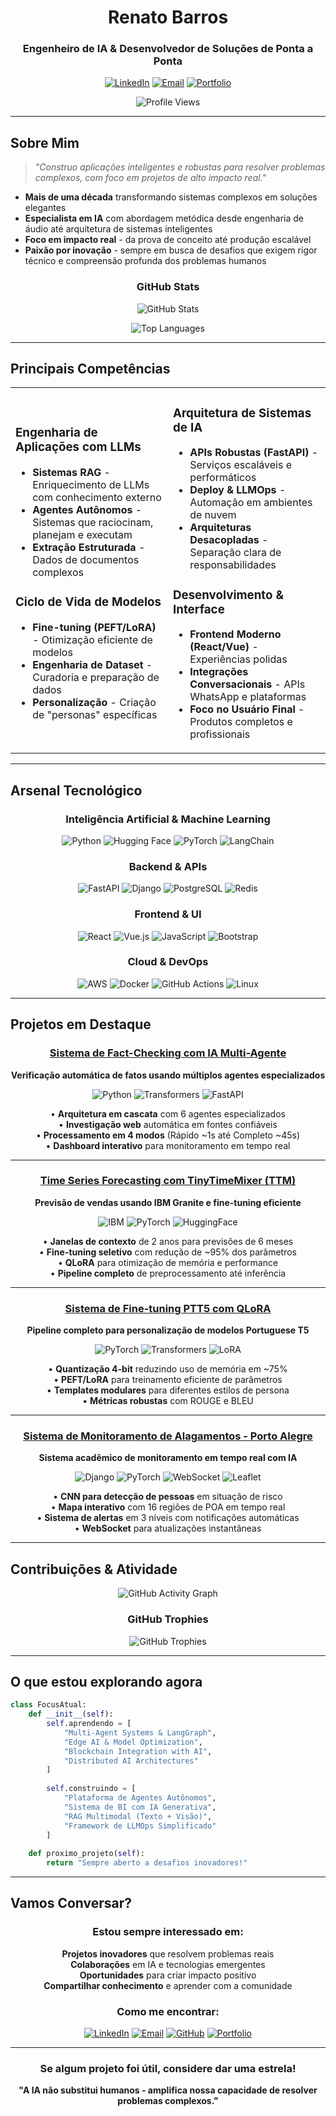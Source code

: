 <div align="center">

# Renato Barros
### Engenheiro de IA & Desenvolvedor de Soluções de Ponta a Ponta

[![LinkedIn](https://img.shields.io/badge/LinkedIn-0077B5?style=for-the-badge&logo=linkedin&logoColor=white)](https://linkedin.com/in/seu-perfil)
[![Email](https://img.shields.io/badge/Email-D14836?style=for-the-badge&logo=gmail&logoColor=white)](mailto:falecomrenatobarros@gmail.com)
[![Portfolio](https://img.shields.io/badge/Portfolio-FF5722?style=for-the-badge&logo=todoist&logoColor=white)](https://seu-portfolio.com)

![Profile Views](https://komarev.com/ghpvc/?username=renatobarros-ai&color=blueviolet&style=for-the-badge)

</div>

---

## Sobre Mim

> *"Construo aplicações inteligentes e robustas para resolver problemas complexos, com foco em projetos de alto impacto real."*

* **Mais de uma década** transformando sistemas complexos em soluções elegantes  
* **Especialista em IA** com abordagem metódica desde engenharia de áudio até arquitetura de sistemas inteligentes  
* **Foco em impacto real** - da prova de conceito até produção escalável  
* **Paixão por inovação** - sempre em busca de desafios que exigem rigor técnico e compreensão profunda dos problemas humanos  

<div align="center">

### GitHub Stats

![GitHub Stats](https://github-readme-stats.vercel.app/api?username=renatobarrosai&show_icons=true&theme=radical&hide_border=true&count_private=true)

![Top Languages](https://github-readme-stats.vercel.app/api/top-langs/?username=renatobarrosai&layout=compact&theme=radical&hide_border=true)

</div>

---

## Principais Competências

<table>
<tr>
<td width="50%">

### Engenharia de Aplicações com LLMs
- **Sistemas RAG** - Enriquecimento de LLMs com conhecimento externo
- **Agentes Autônomos** - Sistemas que raciocinam, planejam e executam
- **Extração Estruturada** - Dados de documentos complexos

### Ciclo de Vida de Modelos
- **Fine-tuning (PEFT/LoRA)** - Otimização eficiente de modelos
- **Engenharia de Dataset** - Curadoria e preparação de dados
- **Personalização** - Criação de "personas" específicas

</td>
<td width="50%">

### Arquitetura de Sistemas de IA
- **APIs Robustas (FastAPI)** - Serviços escaláveis e performáticos
- **Deploy & LLMOps** - Automação em ambientes de nuvem
- **Arquiteturas Desacopladas** - Separação clara de responsabilidades

### Desenvolvimento & Interface
- **Frontend Moderno (React/Vue)** - Experiências polidas
- **Integrações Conversacionais** - APIs WhatsApp e plataformas
- **Foco no Usuário Final** - Produtos completos e profissionais

</td>
</tr>
</table>

---

## Arsenal Tecnológico

<div align="center">

### **Inteligência Artificial & Machine Learning**
![Python](https://img.shields.io/badge/Python-3776AB?style=for-the-badge&logo=python&logoColor=white)
![Hugging Face](https://img.shields.io/badge/🤗%20Hugging%20Face-FFD21E?style=for-the-badge)
![PyTorch](https://img.shields.io/badge/PyTorch-EE4C2C?style=for-the-badge&logo=pytorch&logoColor=white)
![LangChain](https://img.shields.io/badge/🦜%20LangChain-1C3C3C?style=for-the-badge)

### **Backend & APIs**
![FastAPI](https://img.shields.io/badge/FastAPI-009688?style=for-the-badge&logo=fastapi&logoColor=white)
![Django](https://img.shields.io/badge/Django-092E20?style=for-the-badge&logo=django&logoColor=white)
![PostgreSQL](https://img.shields.io/badge/PostgreSQL-316192?style=for-the-badge&logo=postgresql&logoColor=white)
![Redis](https://img.shields.io/badge/Redis-DC382D?style=for-the-badge&logo=redis&logoColor=white)

### **Frontend & UI**
![React](https://img.shields.io/badge/React-20232A?style=for-the-badge&logo=react&logoColor=61DAFB)
![Vue.js](https://img.shields.io/badge/Vue.js-35495E?style=for-the-badge&logo=vue.js&logoColor=4FC08D)
![JavaScript](https://img.shields.io/badge/JavaScript-F7DF1E?style=for-the-badge&logo=javascript&logoColor=black)
![Bootstrap](https://img.shields.io/badge/Bootstrap-563D7C?style=for-the-badge&logo=bootstrap&logoColor=white)

### **Cloud & DevOps**
![AWS](https://img.shields.io/badge/AWS-232F3E?style=for-the-badge&logo=amazon-aws&logoColor=white)
![Docker](https://img.shields.io/badge/Docker-2496ED?style=for-the-badge&logo=docker&logoColor=white)
![GitHub Actions](https://img.shields.io/badge/GitHub%20Actions-2088FF?style=for-the-badge&logo=github-actions&logoColor=white)
![Linux](https://img.shields.io/badge/Linux-FCC624?style=for-the-badge&logo=linux&logoColor=black)

</div>

---

## Projetos em Destaque

<div align="center">

### [Sistema de Fact-Checking com IA Multi-Agente](link-para-repo)
**Verificação automática de fatos usando múltiplos agentes especializados**

![Python](https://img.shields.io/badge/Python-3776AB?style=flat-square&logo=python&logoColor=white)
![Transformers](https://img.shields.io/badge/🤗%20Transformers-FFD21E?style=flat-square)
![FastAPI](https://img.shields.io/badge/FastAPI-009688?style=flat-square&logo=fastapi&logoColor=white)

• **Arquitetura em cascata** com 6 agentes especializados  
• **Investigação web** automática em fontes confiáveis  
• **Processamento em 4 modos** (Rápido ~1s até Completo ~45s)  
• **Dashboard interativo** para monitoramento em tempo real  

---

### [Time Series Forecasting com TinyTimeMixer (TTM)](link-para-repo)
**Previsão de vendas usando IBM Granite e fine-tuning eficiente**

![IBM](https://img.shields.io/badge/IBM%20Granite-054ADA?style=flat-square&logo=ibm&logoColor=white)
![PyTorch](https://img.shields.io/badge/PyTorch-EE4C2C?style=flat-square&logo=pytorch&logoColor=white)
![HuggingFace](https://img.shields.io/badge/🤗%20Transformers-FFD21E?style=flat-square)

• **Janelas de contexto** de 2 anos para previsões de 6 meses  
• **Fine-tuning seletivo** com redução de ~95% dos parâmetros  
• **QLoRA** para otimização de memória e performance  
• **Pipeline completo** de preprocessamento até inferência  

---

### [Sistema de Fine-tuning PTT5 com QLoRA](link-para-repo)
**Pipeline completo para personalização de modelos Portuguese T5**

![PyTorch](https://img.shields.io/badge/PyTorch-EE4C2C?style=flat-square&logo=pytorch&logoColor=white)
![Transformers](https://img.shields.io/badge/🤗%20Transformers-FFD21E?style=flat-square)
![LoRA](https://img.shields.io/badge/LoRA-FF6B6B?style=flat-square)

• **Quantização 4-bit** reduzindo uso de memória em ~75%  
• **PEFT/LoRA** para treinamento eficiente de parâmetros  
• **Templates modulares** para diferentes estilos de persona  
• **Métricas robustas** com ROUGE e BLEU  

---

### [Sistema de Monitoramento de Alagamentos - Porto Alegre](link-para-repo)
**Sistema acadêmico de monitoramento em tempo real com IA**

![Django](https://img.shields.io/badge/Django-092E20?style=flat-square&logo=django&logoColor=white)
![PyTorch](https://img.shields.io/badge/PyTorch-EE4C2C?style=flat-square&logo=pytorch&logoColor=white)
![WebSocket](https://img.shields.io/badge/WebSocket-010101?style=flat-square&logo=socketdotio&logoColor=white)
![Leaflet](https://img.shields.io/badge/Leaflet-199900?style=flat-square&logo=leaflet&logoColor=white)

• **CNN para detecção de pessoas** em situação de risco  
• **Mapa interativo** com 16 regiões de POA em tempo real  
• **Sistema de alertas** em 3 níveis com notificações automáticas  
• **WebSocket** para atualizações instantâneas  

</div>

---

## Contribuições & Atividade

<div align="center">

![GitHub Activity Graph](https://github-readme-activity-graph.vercel.app/graph?username=renatobarrosai&theme=react-dark&hide_border=true)

### GitHub Trophies
![GitHub Trophies](https://github-profile-trophy.vercel.app/?username=renatobarrosai&theme=radical&no-frame=true&row=1&column=6)

</div>

---

## O que estou explorando agora

```python
class FocusAtual:
    def __init__(self):
        self.aprendendo = [
            "Multi-Agent Systems & LangGraph",
            "Edge AI & Model Optimization", 
            "Blockchain Integration with AI",
            "Distributed AI Architectures"
        ]
        
        self.construindo = [
            "Plataforma de Agentes Autônomos",
            "Sistema de BI com IA Generativa",
            "RAG Multimodal (Texto + Visão)",
            "Framework de LLMOps Simplificado"
        ]
    
    def proximo_projeto(self):
        return "Sempre aberto a desafios inovadores!"
```

---

## Vamos Conversar?

<div align="center">

### Estou sempre interessado em:

**Projetos inovadores** que resolvem problemas reais  
**Colaborações** em IA e tecnologias emergentes  
**Oportunidades** para criar impacto positivo  
**Compartilhar conhecimento** e aprender com a comunidade  

### Como me encontrar:

[![LinkedIn](https://img.shields.io/badge/LinkedIn-0077B5?style=for-the-badge&logo=linkedin&logoColor=white)](https://linkedin.com/in/seu-perfil)
[![Email](https://img.shields.io/badge/Email-D14836?style=for-the-badge&logo=gmail&logoColor=white)](mailto:falecomrenatobarros@gmail.com)
[![GitHub](https://img.shields.io/badge/GitHub-100000?style=for-the-badge&logo=github&logoColor=white)](https://github.com/renatobarros-ai)
[![Portfolio](https://img.shields.io/badge/Portfolio-FF5722?style=for-the-badge&logo=firefox&logoColor=white)](https://seu-portfolio.com)

</div>

---

<div align="center">

### Se algum projeto foi útil, considere dar uma estrela!

**"A IA não substitui humanos - amplifica nossa capacidade de resolver problemas complexos."**

</div>
